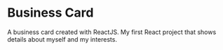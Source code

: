 # Business Card
A business card created with ReactJS. My first React project that shows details about myself and my interests.
